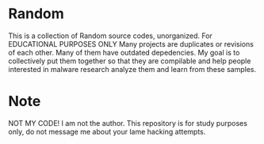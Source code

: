 # Random
This is a collection of Random source codes, unorganized. For EDUCATIONAL PURPOSES ONLY  Many projects are duplicates or revisions of each other. Many of them have outdated depedencies. My goal is to collectively put them together so that they are compilable and help people interested in malware research analyze them and learn from these samples.



# Note




NOT MY CODE! I am not the author. This repository is for study purposes only, do not message me about your lame hacking attempts.



